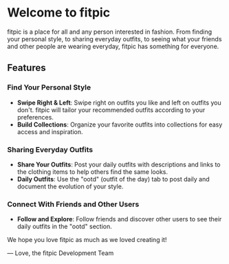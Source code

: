 # Welcome to fitpic

fitpic is a place for all and any person interested in fashion. From finding your personal style, to sharing everyday outfits, to seeing what your friends and other people are wearing everyday, fitpic has something for everyone.

## Features

### Find Your Personal Style
- **Swipe Right & Left**: Swipe right on outfits you like and left on outfits you don't. fitpic will tailor your recommended outfits according to your preferences.
- **Build Collections**: Organize your favorite outfits into collections for easy access and inspiration.

### Sharing Everyday Outfits
- **Share Your Outfits**: Post your daily outfits with descriptions and links to the clothing items to help others find the same looks.
- **Daily Outfits**: Use the "ootd" (outfit of the day) tab to post daily and document the evolution of your style.

### Connect With Friends and Other Users
- **Follow and Explore**: Follow friends and discover other users to see their daily outfits in the "ootd" section.

We hope you love fitpic as much as we loved creating it!

— Love, the fitpic Development Team